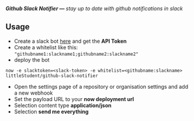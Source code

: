 _**Github Slack Notifier —** stay up to date with github notifications in slack_

## Usage

* Create a slack bot [here](https://autcoding.slack.com/apps/manage/custom-integrations) and get the **API Token**
* Create a whitelist like this: `"githubname1:slackname1;githubname2:slackname2"`
* deploy the bot
```
now -e slacktoken=<slack-token> -e whitelist=<githubname:slackname> littleStudent/github-slack-notifier
```
* Open the settings page of a repository or organisation settings and add a new webhook
* Set the payload URL to your **now deployment url**
* Selection content type **application/json**
* Selection **send me everything**

